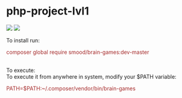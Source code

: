 # php-project-lvl1

<a href="https://codeclimate.com/github/l33tLaserdance/php-project-lvl1/maintainability">
<img src="https://api.codeclimate.com/v1/badges/5d7f931475f1ee8cd611/maintainability" /></a>

<a href="https://codeclimate.com/github/l33tLaserdance/php-project-lvl1/test_coverage">
<img src="https://api.codeclimate.com/v1/badges/5d7f931475f1ee8cd611/test_coverage" /></a>

To install run:<br>
<p style="color: brown;">composer global require smood/brain-games:dev-master</p><br>
To execute:<br>
To execute it from anywhere in system, modify your $PATH variable:<br>
<p style="color: brown;">PATH=$PATH:~/.composer/vendor/bin/brain-games</p><br>
